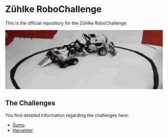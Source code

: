 
# Zühlke RoboChallenge
This is the official repository for the Zühlke RoboChallenge.

![header](robots.gif)

## The Challenges

You find detailed information regarding the challenges here:

* [Sumo](challenges/sumo/sumo.md).
* [Harvester](challenges/harvester/harvester.md)
